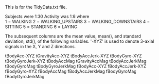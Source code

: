 This is for the TidyData.txt file.

Subjects were 1:30 
Activity was 1:6 where  
1 = WALKING
2 = WALKING_UPSTAIRS
3 = WALKING_DOWNSTAIRS
4 = SITTING
5 = STANDING
6 = LAYING

The subsequent columns are the mean value, mean(), and standard deviation, std(), of the following variables. 
'-XYZ' is used to denote 3-axial signals in the X, Y and Z directions.

tBodyAcc-XYZ
tGravityAcc-XYZ
tBodyAccJerk-XYZ
tBodyGyro-XYZ
tBodyGyroJerk-XYZ
tBodyAccMag
tGravityAccMag
tBodyAccJerkMag
tBodyGyroMag
tBodyGyroJerkMag
fBodyAcc-XYZ
fBodyAccJerk-XYZ
fBodyGyro-XYZ
fBodyAccMag
fBodyAccJerkMag
fBodyGyroMag
fBodyGyroJerkMag



